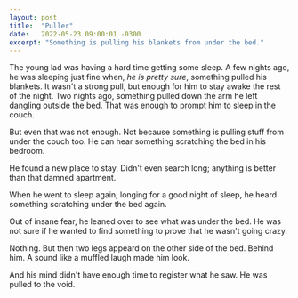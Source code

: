 ```yaml
---
layout: post
title:  "Puller"
date:   2022-05-23 09:00:01 -0300
excerpt: "Something is pulling his blankets from under the bed."
---
```


The young lad was having a hard time getting some sleep. A few nights ago, he was sleeping just fine when, *he is pretty sure*, something pulled his blankets. It wasn't a strong pull, but enough for him to stay awake the rest of the night. Two nights ago, something pulled down the arm he left dangling outside the bed. That was enough to prompt him to sleep in the couch.

But even that was not enough. Not because something is pulling stuff from under the couch too. He can hear something scratching the bed in his bedroom.

He found a new place to stay. Didn't even search long; anything is better than that damned apartment.

When he went to sleep again, longing for a good night of sleep, he heard something scratching under the bed again.

Out of insane fear, he leaned over to see what was under the bed. He was not sure if he wanted to find something to prove that he wasn't going crazy.

Nothing. But then two legs appeard on the other side of the bed. Behind him. A sound like a muffled laugh made him look.

And his mind didn't have enough time to register what he saw. He was pulled to the void.

